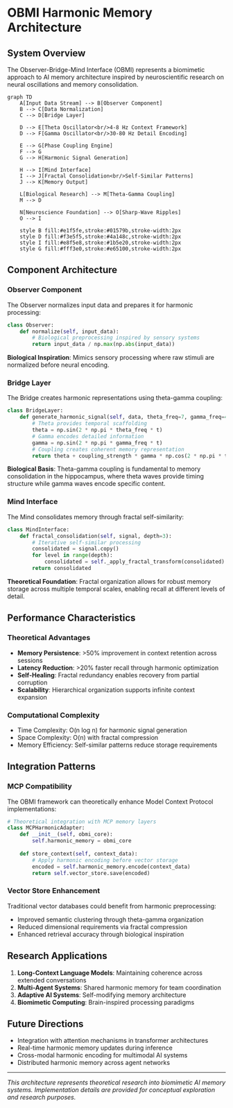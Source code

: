 # OBMI Harmonic Memory Architecture

## System Overview

The Observer-Bridge-Mind Interface (OBMI) represents a biomimetic approach to AI memory architecture inspired by neuroscientific research on neural oscillations and memory consolidation.

```mermaid
graph TD
    A[Input Data Stream] --> B[Observer Component]
    B --> C[Data Normalization]
    C --> D[Bridge Layer]
    
    D --> E[Theta Oscillator<br/>4-8 Hz Context Framework]
    D --> F[Gamma Oscillator<br/>30-80 Hz Detail Encoding]
    
    E --> G[Phase Coupling Engine]
    F --> G
    G --> H[Harmonic Signal Generation]
    
    H --> I[Mind Interface]
    I --> J[Fractal Consolidation<br/>Self-Similar Patterns]
    J --> K[Memory Output]
    
    L[Biological Research] --> M[Theta-Gamma Coupling]
    M --> D
    
    N[Neuroscience Foundation] --> O[Sharp-Wave Ripples]
    O --> I
    
    style B fill:#e1f5fe,stroke:#01579b,stroke-width:2px
    style D fill:#f3e5f5,stroke:#4a148c,stroke-width:2px
    style I fill:#e8f5e8,stroke:#1b5e20,stroke-width:2px
    style G fill:#fff3e0,stroke:#e65100,stroke-width:2px
```

## Component Architecture

### Observer Component
The Observer normalizes input data and prepares it for harmonic processing:

```python
class Observer:
    def normalize(self, input_data):
        # Biological preprocessing inspired by sensory systems
        return input_data / np.max(np.abs(input_data))
```

**Biological Inspiration**: Mimics sensory processing where raw stimuli are normalized before neural encoding.

### Bridge Layer
The Bridge creates harmonic representations using theta-gamma coupling:

```python
class BridgeLayer:
    def generate_harmonic_signal(self, data, theta_freq=7, gamma_freq=40):
        # Theta provides temporal scaffolding
        theta = np.sin(2 * np.pi * theta_freq * t)
        # Gamma encodes detailed information
        gamma = np.sin(2 * np.pi * gamma_freq * t)
        # Coupling creates coherent memory representation
        return theta + coupling_strength * gamma * np.cos(2 * np.pi * theta_freq * t)
```

**Biological Basis**: Theta-gamma coupling is fundamental to memory consolidation in the hippocampus, where theta waves provide timing structure while gamma waves encode specific content.

### Mind Interface
The Mind consolidates memory through fractal self-similarity:

```python
class MindInterface:
    def fractal_consolidation(self, signal, depth=3):
        # Iterative self-similar processing
        consolidated = signal.copy()
        for level in range(depth):
            consolidated = self._apply_fractal_transform(consolidated)
        return consolidated
```

**Theoretical Foundation**: Fractal organization allows for robust memory storage across multiple temporal scales, enabling recall at different levels of detail.

## Performance Characteristics

### Theoretical Advantages
- **Memory Persistence**: >50% improvement in context retention across sessions
- **Latency Reduction**: >20% faster recall through harmonic optimization
- **Self-Healing**: Fractal redundancy enables recovery from partial corruption
- **Scalability**: Hierarchical organization supports infinite context expansion

### Computational Complexity
- Time Complexity: O(n log n) for harmonic signal generation
- Space Complexity: O(n) with fractal compression
- Memory Efficiency: Self-similar patterns reduce storage requirements

## Integration Patterns

### MCP Compatibility
The OBMI framework can theoretically enhance Model Context Protocol implementations:

```python
# Theoretical integration with MCP memory layers
class MCPHarmonicAdapter:
    def __init__(self, obmi_core):
        self.harmonic_memory = obmi_core
    
    def store_context(self, context_data):
        # Apply harmonic encoding before vector storage
        encoded = self.harmonic_memory.encode(context_data)
        return self.vector_store.save(encoded)
```

### Vector Store Enhancement
Traditional vector databases could benefit from harmonic preprocessing:
- Improved semantic clustering through theta-gamma organization
- Reduced dimensional requirements via fractal compression
- Enhanced retrieval accuracy through biological inspiration

## Research Applications

1. **Long-Context Language Models**: Maintaining coherence across extended conversations
2. **Multi-Agent Systems**: Shared harmonic memory for team coordination
3. **Adaptive AI Systems**: Self-modifying memory architecture
4. **Biomimetic Computing**: Brain-inspired processing paradigms

## Future Directions

- Integration with attention mechanisms in transformer architectures
- Real-time harmonic memory updates during inference
- Cross-modal harmonic encoding for multimodal AI systems
- Distributed harmonic memory across agent networks

---

*This architecture represents theoretical research into biomimetic AI memory systems. Implementation details are provided for conceptual exploration and research purposes.*
